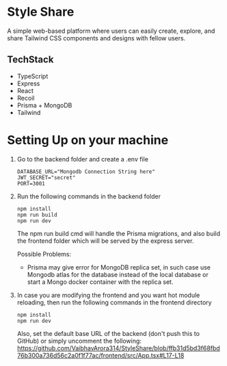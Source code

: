 # Style Share
A simple web-based platform where users can easily create, explore, and share Tailwind CSS components and designs with fellow users.

## TechStack
- TypeScript
- Express
- React
- Recoil
- Prisma + MongoDB
- Tailwind

# Setting Up on your machine
1. Go to the backend folder and create a .env file
    ```
    DATABASE_URL="Mongodb Connection String here"
    JWT_SECRET="secret"
    PORT=3001
    ```
2. Run the following commands in the backend folder
    ```
    npm install
    npm run build
    npm run dev
    ```
    The npm run build cmd will handle the Prisma migrations, and also build the frontend folder which will be served by the express server.
    
    Possible Problems:
    - Prisma may give error for MongoDB replica set, in such case use Mongodb atlas for the database instead of the local database or start a Mongo docker container with the replica set.
3. In case you are modifying the frontend and you want hot module reloading, then run the following commands in the frontend directory
    ```
    npm install
    npm run dev
    ```
    Also, set the default base URL of the backend (don't push this to GitHub) or simply uncomment the following:
    https://github.com/VaibhavArora314/StyleShare/blob/ffb31d5bd3f68fbd76b300a736d56c2a0f1f77ac/frontend/src/App.tsx#L17-L18
